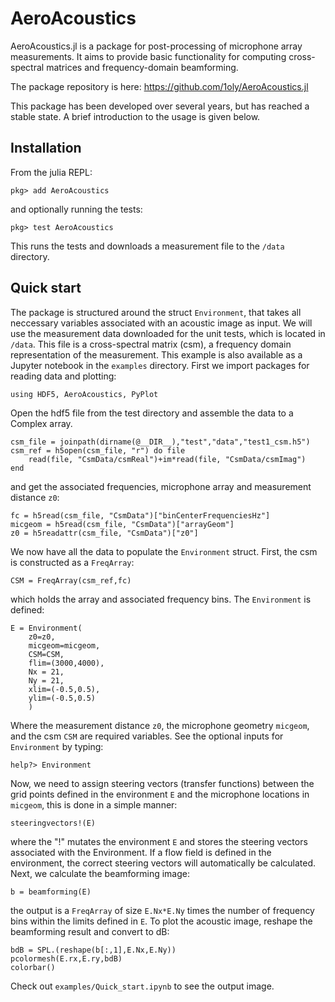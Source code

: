 # AeroAcoustics

AeroAcoustics.jl is a package for post-processing of microphone array measurements.
It aims to provide basic functionality for computing cross-spectral matrices and frequency-domain beamforming.

The package repository is here: <https://github.com/1oly/AeroAcoustics.jl>

This package has been developed over several years, but has reached a stable state. A brief introduction to the usage is given below.

## Installation
From the julia REPL:  
```
pkg> add AeroAcoustics
```   
and optionally running the tests:  
```
pkg> test AeroAcoustics
```  
This runs the tests and downloads a measurement file to the `/data` directory.

## Quick start
The package is structured around the struct `Environment`, that takes all neccessary variables associated with an acoustic image as input. We will use the measurement data downloaded for the unit tests, which is located in `/data`. This file is a cross-spectral matrix (csm), a frequency domain representation of the measurement. This example is also available as a Jupyter notebook in the `examples` directory. First we import packages for reading data and plotting:
```
using HDF5, AeroAcoustics, PyPlot
```
Open the hdf5 file from the test directory and assemble the data to a Complex array.
```
csm_file = joinpath(dirname(@__DIR__),"test","data","test1_csm.h5")
csm_ref = h5open(csm_file, "r") do file
    read(file, "CsmData/csmReal")+im*read(file, "CsmData/csmImag")
end
```
and get the associated frequencies, microphone array and measurement distance `z0`:
```
fc = h5read(csm_file, "CsmData")["binCenterFrequenciesHz"]
micgeom = h5read(csm_file, "CsmData")["arrayGeom"]
z0 = h5readattr(csm_file, "CsmData")["z0"]
```
We now have all the data to populate the `Environment` struct. First, the csm is constructed as a `FreqArray`:
```
CSM = FreqArray(csm_ref,fc)
```
which holds the array and associated frequency bins. The `Environment` is defined:
```
E = Environment(
    z0=z0,
    micgeom=micgeom,
    CSM=CSM,
    flim=(3000,4000),
    Nx = 21,
    Ny = 21,
    xlim=(-0.5,0.5),
    ylim=(-0.5,0.5)
    )
```
Where the measurement distance `z0`, the microphone geometry `micgeom`, and the csm `CSM` are required variables. 
See the optional inputs for `Environment` by typing:
```
help?> Environment
```
Now, we need to assign steering vectors (transfer functions) between the grid points defined in the environment `E` and the microphone locations in `micgeom`, this is done in a simple manner:
```
steeringvectors!(E)
```
where the "!" mutates the environment `E` and stores the steering vectors associated with the Environment. If a flow field is defined in the environment, the correct steering vectors will automatically be calculated. Next, we calculate the beamforming image:
```
b = beamforming(E)
```
the output is a `FreqArray` of size `E.Nx*E.Ny` times the number of frequency bins within the limits defined in `E`. To plot the acoustic image, reshape the beamforming result and convert to dB:
```
bdB = SPL.(reshape(b[:,1],E.Nx,E.Ny))
pcolormesh(E.rx,E.ry,bdB)
colorbar()
```
Check out `examples/Quick_start.ipynb` to see the output image.